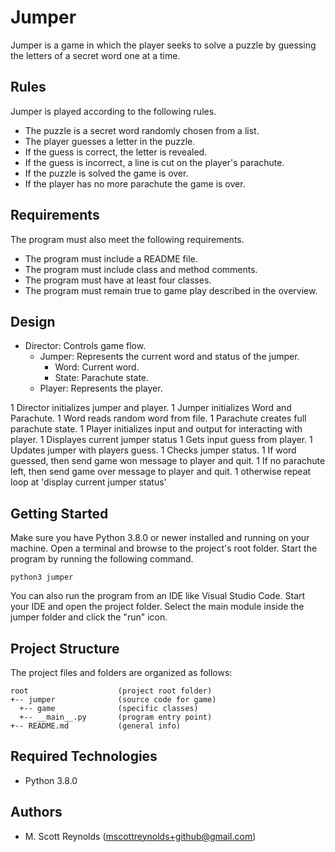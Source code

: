 # Jumper
Jumper is a game in which the player seeks to solve a puzzle by guessing the letters of a secret word one at a time.

## Rules
Jumper is played according to the following rules.

- The puzzle is a secret word randomly chosen from a list.
- The player guesses a letter in the puzzle.
- If the guess is correct, the letter is revealed.
- If the guess is incorrect, a line is cut on the player's parachute.
- If the puzzle is solved the game is over.
- If the player has no more parachute the game is over.

## Requirements
The program must also meet the following requirements.

- The program must include a README file.
- The program must include class and method comments.
- The program must have at least four classes.
- The program must remain true to game play described in the overview.


## Design
- Director: Controls game flow.
  - Jumper: Represents the current word and status of the jumper.
    - Word: Current word.
    - State: Parachute state.
  - Player: Represents the player.

1 Director initializes jumper and player.
  1 Jumper initializes Word and Parachute.
    1 Word reads random word from file.
    1 Parachute creates full parachute state.
  1 Player initializes input and output for interacting with player.
1 Displayes current jumper status
  1 Gets input guess from player.
  1 Updates jumper with players guess.
  1 Checks jumper status.
    1 If word guessed, then send game won message to player and quit.
    1 If no parachute left, then send game over message to player and quit.
    1 otherwise repeat loop at 'display current jumper status'


## Getting Started
Make sure you have Python 3.8.0 or newer installed and running on your machine. Open a terminal and browse to the project's root folder. Start the program by running the following command.
```
python3 jumper 
```
You can also run the program from an IDE like Visual Studio Code. Start your IDE and open the project folder. Select the main module inside the jumper folder and click the "run" icon.

## Project Structure
The project files and folders are organized as follows:
```
root                    (project root folder)
+-- jumper              (source code for game)
  +-- game              (specific classes)
  +-- __main__.py       (program entry point)
+-- README.md           (general info)
```

## Required Technologies
* Python 3.8.0

## Authors
* M. Scott Reynolds (mscottreynolds+github@gmail.com)
